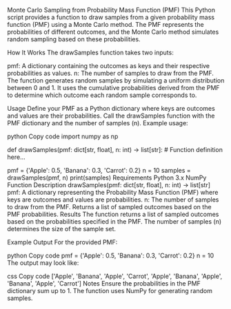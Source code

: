 Monte Carlo Sampling from Probability Mass Function (PMF)
This Python script provides a function to draw samples from a given probability mass function (PMF) using a Monte Carlo method. The PMF represents the probabilities of different outcomes, and the Monte Carlo method simulates random sampling based on these probabilities.

How It Works
The drawSamples function takes two inputs:

pmf: A dictionary containing the outcomes as keys and their respective probabilities as values.
n: The number of samples to draw from the PMF.
The function generates random samples by simulating a uniform distribution between 0 and 1. It uses the cumulative probabilities derived from the PMF to determine which outcome each random sample corresponds to.

Usage
Define your PMF as a Python dictionary where keys are outcomes and values are their probabilities.
Call the drawSamples function with the PMF dictionary and the number of samples (n).
Example usage:

python
Copy code
import numpy as np

def drawSamples(pmf: dict[str, float], n: int) -> list[str]:
    # Function definition here...

pmf = {'Apple': 0.5, 'Banana': 0.3, 'Carrot': 0.2}
n = 10
samples = drawSamples(pmf, n)
print(samples)
Requirements
Python 3.x
NumPy
Function Description
drawSamples(pmf: dict[str, float], n: int) -> list[str]
pmf: A dictionary representing the Probability Mass Function (PMF) where keys are outcomes and values are probabilities.
n: The number of samples to draw from the PMF.
Returns a list of sampled outcomes based on the PMF probabilities.
Results
The function returns a list of sampled outcomes based on the probabilities specified in the PMF. The number of samples (n) determines the size of the sample set.

Example Output
For the provided PMF:

python
Copy code
pmf = {'Apple': 0.5, 'Banana': 0.3, 'Carrot': 0.2}
n = 10
The output may look like:

css
Copy code
['Apple', 'Banana', 'Apple', 'Carrot', 'Apple', 'Banana', 'Apple', 'Banana', 'Apple', 'Carrot']
Notes
Ensure the probabilities in the PMF dictionary sum up to 1.
The function uses NumPy for generating random samples.
